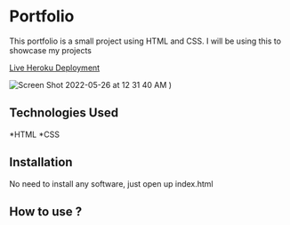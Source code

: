 # Portfolio
This portfolio is a small project using HTML and CSS. I will be using this to showcase my projects

[Live Heroku Deployment](https://jheru-alba-portfolio.herokuapp.com/)

![Screen Shot 2022-05-26 at 12 31 40 AM](https://user-images.githubusercontent.com/37219438/170423137-400192c2-ac3c-4a49-a04c-ead860a1b283.png)
)


## Technologies Used

*HTML
*CSS

## Installation

No need to install any software, just open up index.html

## How to use ?


